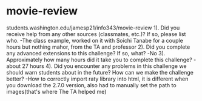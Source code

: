 # movie-review
students.washington.edu/jamesp21/info343/movie-review
1). Did you receive help from any other sources (classmates, etc.)? If so, please list who.
-The class example, worked on it with Soichi Tanabe for a couple hours but nothing mahor, from the TA and professor
2). Did you complete any advanced extensions to this challenge? If so, what?
-No
3). Approximately how many hours did it take you to complete this challenge?
-about 27 hours
4). Did you encounter any problems in this challenge we should warn students about in the future? How can we make the challenge better?
-How to correctly import raty library into html, it is different when you download the 2.7.0 version, also had to manually set the path to images(that's where The TA helped me)